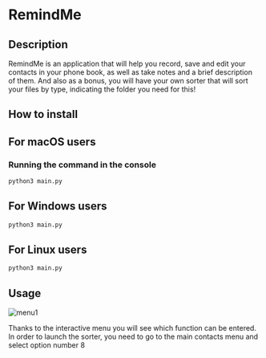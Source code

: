 # RemindMe

## Description
RemindMe is an application that will help you record, save and edit your contacts in your phone book, as well as take notes and a brief description of them. And also as a bonus, you will have your own sorter that will sort your files by type, indicating the folder you need for this!

##  How to install


##  For macOS users

### Running the command in the console
```bash
python3 main.py
```
##  For Windows users
```bash
python3 main.py
```
##  For Linux users
```bash
python3 main.py
```
## Usage

![menu1](https://github.com/AidenGourman/RemindMe/assets/118489118/699d254b-c5b9-4b8e-bedb-d650324e6969)

Thanks to the interactive menu you will see which function can be entered.
In order to launch the sorter, you need to go to the main contacts menu and select option number 8
